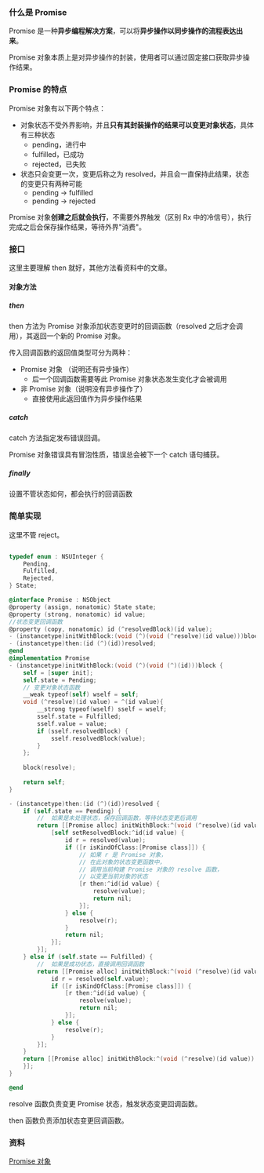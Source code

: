### 什么是 Promise

Promise 是一种**异步编程解决方案**，可以将**异步操作以同步操作的流程表达出来**。

Promise 对象本质上是对异步操作的封装，使用者可以通过固定接口获取异步操作结果。

### Promise 的特点

Promise 对象有以下两个特点：

- 对象状态不受外界影响，并且**只有其封装操作的结果可以变更对象状态**，具体有三种状态
  - pending，进行中
  - fulfilled，已成功
  - rejected，已失败
- 状态只会变更一次，变更后称之为 resolved，并且会一直保持此结果，状态的变更只有两种可能
  - pending -> fulfilled
  - pending -> rejected

Promise 对象**创建之后就会执行**，不需要外界触发（区别 Rx 中的冷信号），执行完成之后会保存操作结果，等待外界"消费"。

### 接口

这里主要理解 then 就好，其他方法看资料中的文章。

#### 对象方法

##### then

then 方法为 Promise 对象添加状态变更时的回调函数（resolved 之后才会调用），其返回一个新的 Promise 对象。

传入回调函数的返回值类型可分为两种：

- Promise 对象 （说明还有异步操作）
  - 后一个回调函数需要等此 Promise 对象状态发生变化才会被调用
- 非 Promise 对象（说明没有异步操作了）
  - 直接使用此返回值作为异步操作结果

##### catch

catch 方法指定发布错误回调。

Promise 对象错误具有冒泡性质，错误总会被下一个 catch 语句捕获。

##### finally

设置不管状态如何，都会执行的回调函数



### 简单实现

这里不管 reject。

```objective-c

typedef enum : NSUInteger {
    Pending,
    Fulfilled,
    Rejected,
} State;

@interface Promise : NSObject
@property (assign, nonatomic) State state;
@property (strong, nonatomic) id value;
//状态变更回调函数
@property (copy, nonatomic) id (^resolvedBlock)(id value);
- (instancetype)initWithBlock:(void (^)(void (^resolve)(id value)))block;
- (instancetype)then:(id (^)(id))resolved;
@end
@implementation Promise
- (instancetype)initWithBlock:(void (^)(void (^)(id)))block {
    self = [super init];
    self.state = Pending;
    // 变更对象状态函数
    __weak typeof(self) wself = self;
    void (^resolve)(id value) = ^(id value){
        __strong typeof(wself) sself = wself;
        sself.state = Fulfilled;
        sself.value = value;
        if (sself.resolvedBlock) {
            sself.resolvedBlock(value);
        }
    };
    
    block(resolve);
    
    return self;
}

- (instancetype)then:(id (^)(id))resolved {
    if (self.state == Pending) {
        //  如果是未处理状态，保存回调函数，等待状态变更后调用
        return [[Promise alloc] initWithBlock:^(void (^resolve)(id value)) {
            [self setResolvedBlock:^id(id value) {
                id r = resolved(value);
                if ([r isKindOfClass:[Promise class]]) {
                    // 如果 r 是 Promise 对象，
                    // 在此对象的状态变更函数中，
                    // 调用当前构建 Promise 对象的 resolve 函数，
                    // 以变更当前对象的状态
                    [r then:^id(id value) {
                        resolve(value);
                        return nil;
                    }];
                } else {
                    resolve(r);
                }
                return nil;
            }];
        }];
    } else if (self.state == Fulfilled) {
        //  如果是成功状态，直接调用回调函数
        return [[Promise alloc] initWithBlock:^(void (^resolve)(id value)) {
            id r = resolved(self.value);
            if ([r isKindOfClass:[Promise class]]) {
                [r then:^id(id value) {
                    resolve(value);
                    return nil;
                }];
            } else {
                resolve(r);
            }
        }];
    }
    return [[Promise alloc] initWithBlock:^(void (^resolve)(id value)) {
    }];
}

@end
```

resolve 函数负责变更 Promise 状态，触发状态变更回调函数。

then 函数负责添加状态变更回调函数。

### 资料

[Promise 对象](<http://es6.ruanyifeng.com/#docs/promise>)